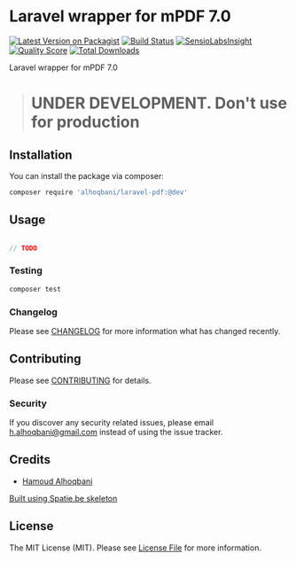 # Laravel wrapper for mPDF 7.0

[![Latest Version on Packagist](https://img.shields.io/packagist/v/alhoqbani/laravel-pdf.svg?style=flat-square)](https://packagist.org/packages/alhoqbani/laravel-pdf)
[![Build Status](https://img.shields.io/travis/alhoqbani/laravel-pdf/master.svg?style=flat-square)](https://travis-ci.org/alhoqbani/laravel-pdf)
[![SensioLabsInsight](https://img.shields.io/sensiolabs/i/xxxxxxxxx.svg?style=flat-square)](https://insight.sensiolabs.com/projects/xxxxxxxxx)
[![Quality Score](https://img.shields.io/scrutinizer/g/alhoqbani/laravel-pdf.svg?style=flat-square)](https://scrutinizer-ci.com/g/alhoqbani/laravel-pdf)
[![Total Downloads](https://img.shields.io/packagist/dt/alhoqbani/laravel-pdf.svg?style=flat-square)](https://packagist.org/packages/alhoqbani/laravel-pdf)

Laravel wrapper for mPDF 7.0

> # UNDER DEVELOPMENT. Don't use for production

## Installation

You can install the package via composer:

```bash
composer require 'alhoqbani/laravel-pdf:@dev'
```

## Usage

``` php

// TODO

```

### Testing

``` bash
composer test
```

### Changelog

Please see [CHANGELOG](CHANGELOG.md) for more information what has changed recently.

## Contributing

Please see [CONTRIBUTING](CONTRIBUTING.md) for details.

### Security

If you discover any security related issues, please email h.alhoqbani@gmail.com instead of using the issue tracker.

## Credits

- [Hamoud Alhoqbani](https://github.com/alhoqbani)

[Built using Spatie.be skeleton](https://github.com/spatie/skeleton-php)

## License

The MIT License (MIT). Please see [License File](LICENSE.md) for more information.
